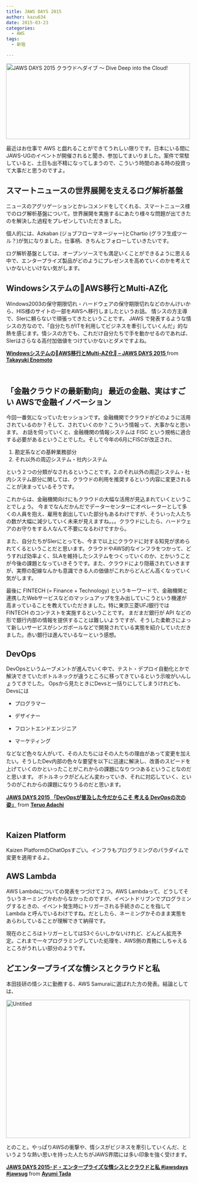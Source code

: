 ```yaml
---
title: JAWS DAYS 2015
author: kazu634
date: 2015-03-23
categories:
  - AWS
tags:
  - 新宿

---
```

<a href="https://www.flickr.com/photos/42332031@N02/16280416194" onclick="__gaTracker('send', 'event', 'outbound-article', 'https://www.flickr.com/photos/42332031@N02/16280416194', '');" title="JAWS DAYS 2015 クラウドへダイブ 〜 Dive Deep into the Cloud! by Kazuhiro MUSASHI, on Flickr"><img class=" aligncenter" src="https://farm8.staticflickr.com/7585/16280416194_01f08cf7ff.jpg" alt="JAWS DAYS 2015 クラウドへダイブ 〜 Dive Deep into the Cloud!" width="500" height="206" /></a>

最近はお仕事で AWS と戯れることができてうれしい限りです。日本にいる間にJAWS-UGのイベントが開催されると聞き、参加してまいりました。案件で常駐していると、土日も出不精になってしまうので、こういう時間のある時の投資って大事だと思うのですよ。

<!--more-->

## スマートニュースの世界展開を支えるログ解析基盤

ニュースのアグリゲーションとかレコメンドをしてくれる、スマートニュース様でのログ解析基盤について。世界展開を実施するにあたり様々な問題が出てきたのを解決した過程をプレゼンしていただきました。

個人的には、Azkaban (ジョブフローマネージャー)とChartio (グラフ生成ツール？)が気になりました。仕事柄、きちんとフォローしていきたいです。

ログ解析基盤としては、オープンソースでも満足いくことができるように思える中で、エンタープライズ製品がどのようにプレゼンスを高めていくのかを考えていかないといけない気がします。



## WindowsシステムのAWS移行とMulti-AZ化

Windows2003の保守期限切れ・ハードウェアの保守期限切れなどのかんけいから、HIS様のサイトの一部をAWSへ移行しましたというお話。 情シスの方主導で、SIerに頼らないで頑張ってきたということです。 JAWS で発表するような情シスの方なので、「自分たちがITを利用してビジネスを牽引していくんだ」的な熱を感じます。情シスの方でも、これだけ自分たちで手を動かせるのであれば、SIerはさらなる高付加価値をつけていかないとダメですよね。



<div style="margin-bottom: 5px;">
<strong> <a title="WindowsシステムのAWS移行とMulti-AZ化 - JAWS DAYS 2015 " href="//www.slideshare.net/takayukienomoto965/jaws-days-2015" target="_blank">WindowsシステムのAWS移行とMulti-AZ化 &#8211; JAWS DAYS 2015 </a> </strong> from <strong><a href="//www.slideshare.net/takayukienomoto965" target="_blank">Takayuki Enomoto</a></strong>
</div>

&nbsp;

## 「金融クラウドの最新動向」 最近の金融、実はすごい AWSで金融イノベーション

今回一番気になっていたセッションです。金融機関でクラウドがどのように活用されているのか？そして、されていくのか？こういう情報って、大事かなと思います。 お話を伺っていくと、金融機関の情報システムは FISC という規格に適合する必要があるということでした。そして今年の6月にFISCが改正され、

  1. 勘定系などの基幹業務部分
  2. それ以外の周辺システム・社内システム

という２つの分類がなされるということです。2.のそれ以外の周辺システム・社内システム部分に関しては、クラウドの利用を推奨するという内容に変更されることが決まっているそうです。

これからは、金融機関向けにもクラウドの大幅な活用が見込まれていくということでしょう。 今までなんだかんだでデーターセンターにオペレーターとして多くの人員を抱え、雇用を創出していた部分もあるわけですが、そういった人たちの数が大幅に減少していく未来が見えますね。。。クラウドにしたら、ハードウェアのお守りをする人なんて不要になるわけですから。

また、自分たちがSIerにとっても、今まで以上にクラウドに対する知見が求められてくるということだと思います。クラウドやAWS的なインフラをつかって、どうすれば効率よく、SLAを維持したシステムをつくっていくのか、とかいうことが今後の課題となっていきそうです。また、クラウドにより隠蔽されていきますが、実際の配線なんかも意識できる人の価値がこれからどんどん高くなっていく気がします。

最後に FINTECH (= Finance + Technology) というキーワードで、金融機関と連携したWebサービスなどのマッシュアップを生み出していこうという機運が高まっていることを教えていただきました。特に東京三菱UFJ銀行では FINTECH のコンテストを実施するということです。 まだまだ銀行が API などの形で銀行内部の情報を提供することは難しいようですが、そうした柔軟さによって新しいサービスがシンガポールなどで開発されている実態を紹介していただきました。赤い銀行は進んでいるなーという感想。

## DevOps

DevOpsというムーブメントが進んでいく中で、テスト・デプロイ自動化とかで解決できていたボトルネックが違うところに移ってきているという示唆がいんしょうてきでした。 Opsから見たときにDevsと一括りにしてしまうけれども、Devsには

  * プログラマー

  * デザイナー

  * フロントエンドエンジニア

  * マーケティング

<span style="line-height: 1.5;">などなど色々な人がいて、その人たちにはその人たちの理由があって変更を加えたい。そうしたDev内部の色々な要望を以下に迅速に解決し、改善のスピードを上げていくのかといったことがこれからの課題になりつつあるということなのだと思います。 ボトルネックがどんどん変わっていき、それに対応していく、というのがこれからの課題になりうるのだと思います。 </span>



<div style="margin-bottom: 5px;">
<strong> <a title="JAWS DAYS 2015 「DevOpsが普及した今だからこそ 考える DevOpsの次の姿」" href="//www.slideshare.net/interu07/jaws-days-2015-devops-devops" target="_blank">JAWS DAYS 2015 「DevOpsが普及した今だからこそ 考える DevOpsの次の姿」</a> </strong> from <strong><a href="//www.slideshare.net/interu07" target="_blank">Teruo Adachi</a></strong>
</div>

&nbsp;

## Kaizen Platform

Kaizen PlatformのChatOpsすごい。インフラもプログラミングのパラダイムで変更を適用するよ。

## AWS Lambda

AWS Lambdaについての発表をつづけて２つ。AWS Lambdaって、どうしてそういうネーミングかわからなかったのですが、イベントドリブンでプログラミングするときの、イベント発生時にトリガーされる手続きのことを指して Lambda と呼んでいるわけですね。だとしたら、ネーミングかそのまま実態をあらわしていることが理解できて納得です。

現在のところはトリガーとしてはS3ぐらいしかないけれど、どんどん拡充予定。これまで一々プログラミングしていた処理を、AWS側の責務にしちゃえるところがうれしい部分のようです。

## どエンタープライズな情シスとクラウドと私

本田技研の情シスに勤務する、AWS Samuraiに選ばれた方の発表。結論としては、

<a href="https://www.flickr.com/photos/42332031@N02/16704877290" onclick="__gaTracker('send', 'event', 'outbound-article', 'https://www.flickr.com/photos/42332031@N02/16704877290', '');" title="Untitled by Kazuhiro MUSASHI, on Flickr"><img class=" aligncenter" src="https://farm9.staticflickr.com/8698/16704877290_32560b4a8b.jpg" alt="Untitled" width="500" height="375" /></a>

とのこと。やっぱりAWSの衝撃や、情シスがビジネスを牽引していくんだ、というような熱い思いを持った人たちがJAWS界隈には多い印象を強く受けます。



<div style="margin-bottom: 5px;">
<strong> <a title="JAWS DAYS 2015-ド・エンタープライズな情シスとクラウドと私 #jawsdays #jawsug" href="//www.slideshare.net/ayumitada126/jawsdays2015-ayumi-upload" target="_blank">JAWS DAYS 2015-ド・エンタープライズな情シスとクラウドと私 #jawsdays #jawsug</a> </strong> from <strong><a href="//www.slideshare.net/ayumitada126" target="_blank">Ayumi Tada</a></strong>
</div>
